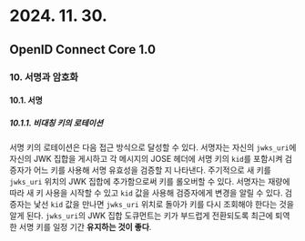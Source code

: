 # 2024. 11. 30.

## OpenID Connect Core 1.0

### 10. 서명과 암호화

#### 10.1. 서명

##### 10.1.1. 비대칭 키의 로테이션

서명 키의 로테이션은 다음 접근 방식으로 달성할 수 있다. 서명자는 자신의 `jwks_uri`에 자신의 JWK 집합을 게시하고 각 메시지의 JOSE 헤더에 서명 키의 `kid`를 포함시켜 검증자가 어느 키를 사용해 서명 유효성을 검증할 지 나타낸다. 주기적으로 새 키를 `jwks_uri` 위치의 JWK 집합에 추가함으로써 키를 롤오버할 수 있다. 서명자는 재량에 따라 새 키 사용을 시작할 수 있고 `kid` 값을 사용해 검증자에게 변경을 알릴 수 있다. 검증자는 낯선 `kid` 값을 만나면 `jwks_uri` 위치로 돌아가 키를 다시 조회해야 한다는 것을 알게 된다. `jwks_uri`의 JWK 집합 도큐먼트는 키가 부드럽게 전환되도록 최근에 퇴역한 서명 키를 일정 기간 **유지하는 것이 좋다**.

